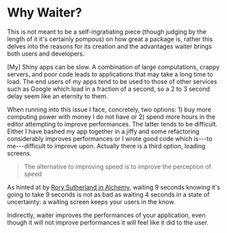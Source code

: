 # Why Waiter?

This is not meant to be a self-ingratiating piece (though judging by the length of it it's certainly pompous) on how great a package is, rather this delves into the reasons for its creation and the advantages waiter brings both users and developers.

[My] Shiny apps can be slow. A combination of large computations, crappy servers, and poor code leads to applications that may take a long time to load. The end users of my apps tend to be used to those of other services such as Google which load in a fraction of a second, so a 2 to 3 second delay seem like an eternity to them.

When running into this issue I face, concretely, two options: 1) buy more computing power with money I do not have or 2) spend more hours in the editor attempting to improve performances. The latter tends to be difficult. Either I have bashed my app together in a jiffy and some refactoring considerably improves performances or I wrote good code which is---to me---difficult to improve upon. Actually there is a third option, loading screens.

> The alternative to improving speed is to improve the perception of speed

As hinted at by [Rory Sutherland in Alchemy](https://www.amazon.co.uk/Alchemy-Surprising-Power-Ideas-Sense/dp/0753556502), waiting 9 seconds knowing it's going to take 9 seconds is not as bad as waiting 4 seconds in a state of uncertainty: a waiting screen keeps your users in the know.

Indirectly, waiter improves the performances of your application, even though it will not improve performances it will feel like it did to the user.
